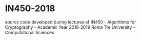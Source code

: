 # IN450-2018

source code developed during lectures of IN450 - Algorithms for Cryptography - Academic Year 2018-2019 
Roma Tre University - Computational Sciences
